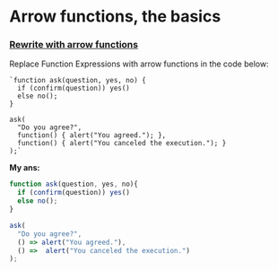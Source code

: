 ﻿# Arrow functions, the basics

### [Rewrite with arrow functions](https://javascript.info/arrow-functions-basics#rewrite-with-arrow-functions)

[](https://javascript.info/task/rewrite-arrow)

Replace Function Expressions with arrow functions in the code below:

    `function ask(question, yes, no) {
      if (confirm(question)) yes()
      else no();
    }
    
    ask(
      "Do you agree?",
      function() { alert("You agreed."); },
      function() { alert("You canceled the execution."); }
    );`

**My ans:**

```javascript
function ask(question, yes, no){
  if (confirm(question)) yes()
  else no();
}

ask(
  "Do you agree?",
  () => alert("You agreed."),
  () =>  alert("You canceled the execution.")
);
```
